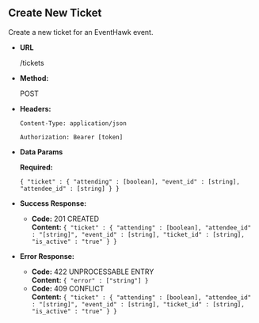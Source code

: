 **Create New Ticket**
----
  Create a new ticket for an EventHawk event.

* **URL**

  /tickets

* **Method:**
  
  POST

* **Headers:**

  `Content-Type: application/json`

  `Authorization: Bearer [token]`

* **Data Params**

   **Required:**
 
   `{ "ticket" : { "attending" : [boolean], "event_id" : [string], "attendee_id" : [string] } }`

* **Success Response:**

  * **Code:** 201 CREATED <br />
    **Content:** `{ "ticket" : { "attending" : [boolean], "attendee_id" : "[string]", "event_id" : [string], "ticket_id" : [string], "is_active" : "true" } }`
 
* **Error Response:**

  * **Code:** 422 UNPROCESSABLE ENTRY <br />
    **Content:** `{ "error" : ["string"] }`
  * **Code:** 409 CONFLICT <br />
    **Content:** `{ "ticket" : { "attending" : [boolean], "attendee_id" : "[string]", "event_id" : [string], "ticket_id" : [string], "is_active" : "true" } }`
